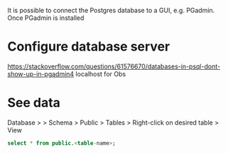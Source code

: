 It is possible to connect the Postgres database to a GUI, e.g. PGadmin.
Once PGadmin is installed

# Configure database server
https://stackoverflow.com/questions/61576670/databases-in-psql-dont-show-up-in-pgadmin4
localhost for Obs

# See data
Database > <dbname> > Schema > Public > Tables > Right-click on desired table > View

```sql
select * from public.<table-name>;
```
